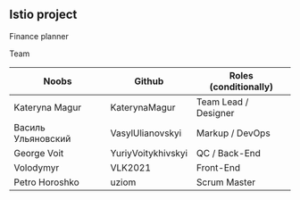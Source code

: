 ## Istio project

Finance planner

Team

| Noobs | Github    |    Roles (conditionally)   |
| -------------  | --------- | --------- | 
| Kateryna Magur | KaterynaMagur | Team Lead / Designer          |                
| Василь Ульяновский |   VasylUlianovskyi    |  Markup / DevOps         |               
| George Voit |   YuriyVoitykhivskyi    |  QC / Back-End         |             
| Volodymyr |   VLK2021    |  Front-End          |               
| Petro Horoshko |   uziom     |   Scrum Master        | 